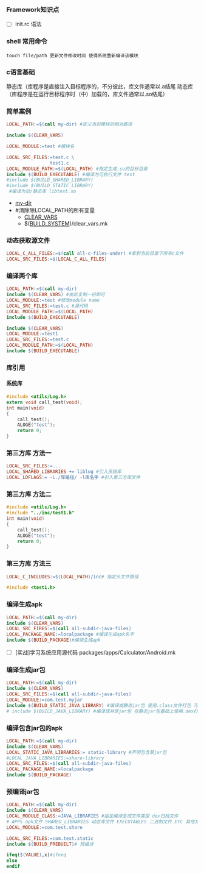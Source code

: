 ### Framework知识点
* [ ] init.rc 语法

### shell 常用命令
```shell
touch file/path 更新文件修改时间 使得系统重新编译该模块
```
### c语言基础
静态库（库程序是直接注入目标程序的，不分彼此，库文件通常以.a结尾
动态库（库程序是在运行目标程序时（中）加载的，库文件通常以.so结尾）

### 简单案例
```makefile
LOCAL_PATH:=$(call my-dir) #定义当前模块的相对路径

include $(CLEAR_VARS) 

LOCAL_MODULE:=test #模块名

LOCAL_SRC_FILES:=test.c \
                test1.c
LOCAL_MODULE_PATH:=$(LOCAL_PATH) #指定生成.so的目标目录
include $(BUILD_EXECUTABLE) #编译为可执行文件 test
#include $(BUILD_SHARED_LIBRARY)
#include $(BUILD_STATIC_LIBRARY)
 #编译为动/静态库 libtest.so
```
* [my-dir](build/core/definitions.mk)
* #清除除LOCAL_PATH的所有变量          
    * [CLEAR_VARS](build/core/config.mk)
    * $([BUILD_SYSTEM](build/core/main.mk))/clear_vars.mk

### 动态获取源文件

```makefile
LOCAL_C_ALL_FILES:=$(call all-c-files-under) #拿到当前目录下所有c文件
LOCAL_SRC_FILES:=$(LOCAL_C_ALL_FILES)

```
### 编译两个库
```makefile
LOCAL_PATH:=$(call my-dir) 
include $(CLEAR_VARS) #由此复制一份即可
LOCAL_MODULE:=test #修改module name
LOCAL_SRC_FILES:=test.c #源代码
LOCAL_MODULE_PATH:=$(LOCAL_PATH) 
include $(BUILD_EXECUTABLE) 

include $(CLEAR_VARS) 
LOCAL_MODULE:=test1
LOCAL_SRC_FILES:=test.c 
LOCAL_MODULE_PATH:=$(LOCAL_PATH) 
include $(BUILD_EXECUTABLE) 
```

### 库引用
#### 系统库
```c
#include <utils/Log.h>
extern void call_test(void);
int main(void)
{
    call_test();
    ALOGE("test");
    return 0;
}
```
### 第三方库 方法一
```makefile
LOCAL_SRC_FILES:=...
LOCAL_SHARED_LIBRARIES += liblog #引入系统库
LOCAL_LDFLAGS:= -L./库路径/ -l库名字 #引入第三方库文件
```
### 第三方库 方法二
```c
#include <utils/Log.h>
#include "../inc/test1.h"
int main(void)
{
    call_test();
    ALOGE("test");
    return 0;
}
```
### 第三方库 方法三
```makefile
LOCAL_C_INCLUDES:=$(LOCAL_PATH)/inc# 指定头文件路径
```
```c
#include <test1.h>
```
### 编译生成apk
```makefile
LOCAL_PATH:=$(call my-dir)
include $(CLEAR_VARS)
LOCAL_SRC_FIRES:=$(call all-subdir-java-files)
LOCAL_PACKAGE_NAME:=localpackage #编译生成apk名字
include $(BUILD_PACKAGE)#编译生成apk
```
* [ ] [实战]学习系统应用源代码 
packages/apps/Calculator/Android.mk
### 编译生成jar包
```makefile
LOCAL_PATH:=$(call my-dir)
include $(CLEAR_VARS)
LOCAL_SRC_FILES:=$(call all-subdir-java-files)
LOCAL_MODULE:=com.test.myjar
include $(BUILD_STATIC_JAVA_LIBRARY) #编译成静态jar包 使用.class文件打包 可以在任何java虚拟机运行
# include $(BUILD_JAVA_LIBRARY) #编译成共享jar包 在静态jar包基础上使用.dex打包而成 只能被android识别
```
### 编译包含jar包的apk
```makefile
LOCAL_PATH:=$(call my-dir)
include $(CLEAR_VARS)
LOCAL_STATIC_JAVA_LIBRARIES:= static-library #声明包含某jar包
#LOCAL_JAVA_LIBRARIES:=share-library
LOCAL_SRC_FILES:=$(call all-subdir-java-files)
LOCAL_PACKAGE_NAME:=localpackage
include $(BUILD_PACKAGE)
```
### 预编译jar包
```makefile
LOCAL_PATH:=$(call my-dir)
include $(CLEAR_VARS)
LOCAL_MODULE_CLASS:=JAVA_LIBRARIES #指定编译生成文件类型 dex归档文件
# APPS apk文件 SHARED_LIBRARIES 动态库文件 EXECUTABLES 二进制文件 ETC 其他文件格式
LOCAL_MODULE:=com.test.share

LOCAL_SRC_FILES:=com.test.static
include $(BUILD_PREBUILT)# 预编译
```
```makefile
ifeq($(VALUE),x)#ifneq
else
endif
```
